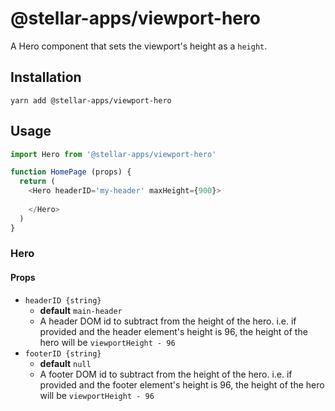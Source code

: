 # @stellar-apps/viewport-hero
A Hero component that sets the viewport's height as a `height`.

## Installation
`yarn add @stellar-apps/viewport-hero`

## Usage
```js
import Hero from '@stellar-apps/viewport-hero'

function HomePage (props) {
  return (
    <Hero headerID='my-header' maxHeight={900}>
      
    </Hero>
  )
}
```

### Hero
#### Props
- `headerID {string}`
    - **default** `main-header`
    - A header DOM id to subtract from the height of the hero. i.e. if provided and 
      the header element's height is 96, the height of the hero will be 
      `viewportHeight - 96`
- `footerID {string}`
    - **default** `null`
    - A footer DOM id to subtract from the height of the hero. i.e. if provided and 
      the footer element's height is 96, the height of the hero will be 
      `viewportHeight - 96`